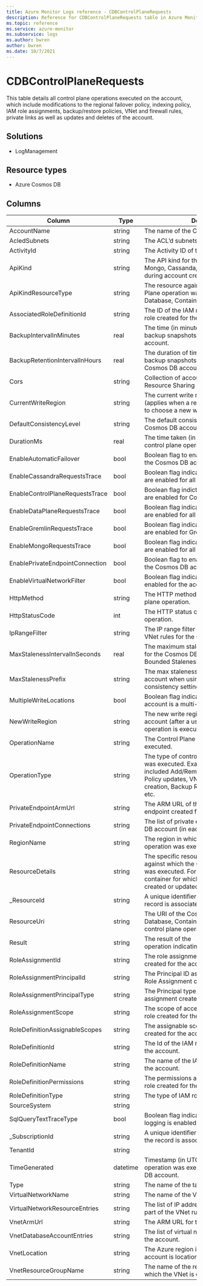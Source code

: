 ```yaml
---
title: Azure Monitor Logs reference - CDBControlPlaneRequests
description: Reference for CDBControlPlaneRequests table in Azure Monitor Logs.
ms.topic: reference
ms.service: azure-monitor
ms.subservice: logs
ms.author: bwren
author: bwren
ms.date: 10/7/2021
---
```


# CDBControlPlaneRequests

 This table details all control plane operations executed on the account, which include modifications to the regional failover policy, indexing policy, IAM role assignments, backup/restore policies, VNet and firewall rules, private links as well as updates and deletes of the account.

## Solutions

- LogManagement
## Resource types

- Azure Cosmos DB




## Columns

| Column | Type | Description |
| --- | --- | --- |
| AccountName | string | The name of the Cosmos DB account. |
| AcledSubnets | string | The ACL’d subnets for the account. |
| ActivityId | string | The Activity ID of the operation. |
| ApiKind | string | The API kind for the account (SQL, Graph, Mongo, Cassanda, Table) that is specified during account creation. |
| ApiKindResourceType | string | The resource against which this Control Plane operation was executed (e.g. Database, Container etc.) |
| AssociatedRoleDefinitionId | string | The ID of the IAM role definition for the IAM role created for the account. |
| BackupIntervalInMinutes | real | The time (in minutes) between consecutive backup snapshots for the Cosmos DB account. |
| BackupRetentionIntervalInHours | real | The duration of time (in hours) for which backup snapshots are retained for the Cosmos DB account. |
| Cors | string | Collection of account’s Cross Origin Resource Sharing Rules |
| CurrentWriteRegion | string | The current write region for this account (applies when a regional failover is triggered to choose a new write region). |
| DefaultConsistencyLevel | string | The default consistency level for the Cosmos DB account. |
| DurationMs | real | The time taken (in milliseconds) for this control plane operation to complete. |
| EnableAutomaticFailover | bool | Boolean flag to enable automatic failover for the Cosmos DB account. |
| EnableCassandraRequestsTrace | bool | Boolean flag indicating if diagnostic logs are enabled for all Cassandra API operations. |
| EnableControlPlaneRequestsTrace | bool | Boolean flag indicting if diagnostic logs are enabled for Control Plane operations. |
| EnableDataPlaneRequestsTrace | bool | Boolean flag indicating if diagnostic logs are enabled for all Data Plane Operations. |
| EnableGremlinRequestsTrace | bool | Boolean flag indicating if diagnostic logs are enabled for Gremlin operations. |
| EnableMongoRequestsTrace | bool | Boolean flag indicating if diagnostic logs are enabled for all Mongo API operations. |
| EnablePrivateEndpointConnection | bool | Boolean flag to enable private endpoints for the Cosmos DB account. |
| EnableVirtualNetworkFilter | bool | Boolean flag indicating if VNet filters were enabled for the account. |
| HttpMethod | string | The HTTP method issued for this control plane operation. |
| HttpStatusCode | int | The HTTP status code of the control plane operation. |
| IpRangeFilter | string | The IP range filter specified as part of the VNet rules for the Cosmos DB account. |
| MaxStalenessIntervalInSeconds | real | The maximum staleness value (in seconds) for the Cosmos DB account when using the Bounded Staleness consistency setting. |
| MaxStalenessPrefix | string | The max staleness prefix for the Cosmos DB account when using the Bounded Staleness consistency setting. |
| MultipleWriteLocations | bool | Boolean flag indicating if the Cosmos DB account is a multi-master account. |
| NewWriteRegion | string | The new write region for the Cosmos DB account (after a user-initiated failover operation is executed). |
| OperationName | string | The Control Plane Operation that was executed. |
| OperationType | string | The type of control plane operation, which was executed. Examples of operations included Add/Remove region, Indexing Policy updates, VNet and firewall rule creation, Backup Retention Policy changes etc. |
| PrivateEndpointArmUrl | string | The ARM URL of the private endpoint created for the account. |
| PrivateEndpointConnections | string | The list of private endpoints for the Cosmos DB account (in each region). |
| RegionName | string | The region in which this control plan operation was executed. |
| ResourceDetails | string | The specific resource within the account against which the Control Plane Operation was executed. For e.g. the index for the container for which the indexing policy was created or updated. |
| _ResourceId | string | A unique identifier for the resource that the record is associated with |
| ResourceUri | string | The URI of the Cosmos DB resource (e.g. Database, Container) against which the control plane operation was execution. |
| Result | string | The result of the operation indicating either success or failure. |
| RoleAssignmentId | string | The role assignment Id for the IAM role created for the account. |
| RoleAssignmentPrincipalId | string | The Principal ID associated with the IAM Role Assignment created for the account. |
| RoleAssignmentPrincipalType | string | The Principal type of the IAM role assignment created for the account. |
| RoleAssignmentScope | string | The scope of access for the IAM role created for the account. |
| RoleDefinitionAssignableScopes | string | The assignable scopes for the IAM role created for the account. |
| RoleDefinitionId | string | The Id of the IAM role created for the account. |
| RoleDefinitionName | string | The name of the IAM role created for the account. |
| RoleDefinitionPermissions | string | The permissions associated with the IAM role created for the account. |
| RoleDefinitionType | string | The type of IAM role created for the account. |
| SourceSystem | string |  |
| SqlQueryTextTraceType | bool | Boolean flag indicating if full query text logging is enabled. |
| _SubscriptionId | string | A unique identifier for the subscription that the record is associated with |
| TenantId | string |  |
| TimeGenerated | datetime | Timestamp (in UTC) when this Control Plane operation was executed against the Cosmos DB account. |
| Type | string | The name of the table |
| VirtualNetworkName | string | The name of the Vnet for the account. |
| VirtualNetworkResourceEntries | string | The list of IP addresses being included as part of the VNet rule for the account. |
| VnetArmUrl | string | The ARM URL for the VNet for the account. |
| VnetDatabaseAccountEntries | string | The list of virtual networks specified for the account. |
| VnetLocation | string | The Azure region in which the VNet for the account is location. |
| VnetResourceGroupName | string | The name of the resource group within which the VNet is created. |
